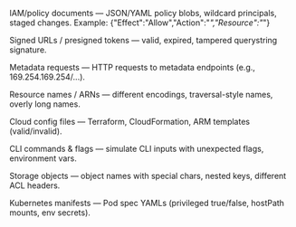 IAM/policy documents — JSON/YAML policy blobs, wildcard principals, staged changes.
Example: {"Effect":"Allow","Action":"*","Resource":"*"}

Signed URLs / presigned tokens — valid, expired, tampered querystring signature.

Metadata requests — HTTP requests to metadata endpoints (e.g., 169.254.169.254/...).

Resource names / ARNs — different encodings, traversal-style names, overly long names.

Cloud config files — Terraform, CloudFormation, ARM templates (valid/invalid).

CLI commands & flags — simulate CLI inputs with unexpected flags, environment vars.

Storage objects — object names with special chars, nested keys, different ACL headers.

Kubernetes manifests — Pod spec YAMLs (privileged true/false, hostPath mounts, env secrets).
